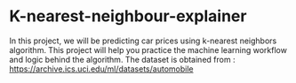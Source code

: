 # K-nearest-neighbour-explainer
In this project, we will be predicting car prices using k-nearest neighbors algorithm.
This project will help you practice the machine learning workflow and logic behind the algorithm.
The dataset is obtained from : https://archive.ics.uci.edu/ml/datasets/automobile
